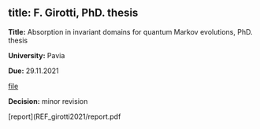 title: F. Girotti, PhD. thesis
---

**Title:** Absorption in invariant domains for quantum Markov evolutions, PhD. thesis

**University:** Pavia

**Due:** 29.11.2021

[file](REF_girotti2021/file.pdf)




**Decision:** minor revision

[report](REF_girotti2021/report.pdf 


